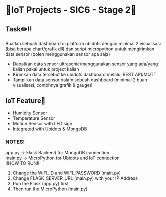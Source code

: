 # 🤖IoT Projects - SIC6 - Stage 2🤖

## Task✏️‼️
Buatlah sebuah dashboard di platform ubidots dengan minimal 2 visualisasi (bisa berupa chart/grafik dll) dan script micropython untuk mengirimkan data sensor (boleh menggunakan sensor apa saja)
  - Dapatkan data sensor ultrasonic/menggunakan sensor yang ada/yang kalian pakai untuk project kalian
  - Kirimkan data tersebut ke ubidots dashboard melalui REST API/MQTT
  - Tampilkan data sensor dalam sebuah dashboard (minimal 2 buah visualisasi, contohnya grafik & gauge)!

## IoT Feature🗿
- Humidity Sensor
- Temperature Sensor
- Motion Sensor with LED sign
- Integrated with Ubidots & MongoDB

### NOTES!
app.py → Flask Backend for MongoDB connection\
main.py → MicroPython for Ubidots and IoT connection\
‼️HOW TO RUN‼️
1. Change the WIFI_ID and WIFI_PASSWORD (main.py)
2. Change FLASK_SERVER_URL (main.py) with your IP Address
3. Run the Flask (app.py) first
4. Then run the MicroPython (main.py)
